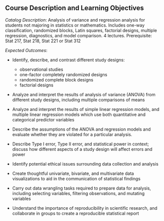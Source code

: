 ## Course Description and Learning Objectives 

_Catalog Description_: Analysis of variance and regression analysis for students
not majoring in statistics or mathematics. Includes one-way classification,
randomized blocks, Latin squares, factorial designs, multiple regression,
diagnostics, and model comparison. 4 lectures. Prerequisite: Stat 217, Stat 218,
Stat 221 or Stat 312

_Expected Outcomes_:   

- Identify, describe, and contrast different study designs:
  * observational studies
  * one-factor completely randomized designs
  * randomized complete block designs
  * factorial designs  

- Analyze and interpret the results of analysis of variance (ANOVA) from
different study designs, including multiple comparisons of means

- Analyze and interpret the results of simple linear regression models, and
multiple linear regression models which use both quantitative and categorical 
predictor variables 

<!-- * Lack of fit   -->
<!-- * Transformations   -->
<!-- * Indicator variables   -->
<!-- - Understand and know how to use variable selection techniques in regression. -->

- Describe the assumptions of the ANOVA and regression models and evaluate
whether they are violated for a particular analysis.

<!-- * Residual analysis   -->

- Describe Type I error, Type II error, and statistical power in context; 
discuss how different aspects of a study design will affect errors and power

- Identify potential ethical issues surrounding data collection and analysis

- Create thoughtful univariate, bivariate, and multivariate data
visualizations to aid in the communication of statistical findings

- Carry out data wrangling tasks required to prepare data for analysis, 
including selecting variables, filtering observations, and mutating variables

- Understand the importance of reproducibility in scientific research, and 
collaborate in groups to create a reproducible statistical report
